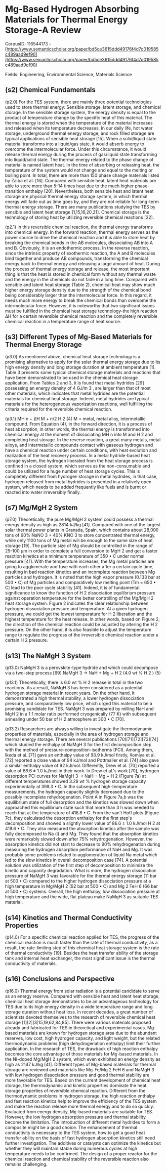 # Mg-Based Hydrogen Absorbing Materials for Thermal Energy Storage-A Review

CorpusID: 116544173 - [https://www.semanticscholar.org/paper/bd5ce3615ddd49176f4d7d019585c489aad9ef90](https://www.semanticscholar.org/paper/bd5ce3615ddd49176f4d7d019585c489aad9ef90)

Fields: Engineering, Environmental Science, Materials Science

## (s2) Chemical Fundamentals
(p2.0) For the TES system, there are mainly three potential technologies used to store thermal energy: Sensible storage, latent storage, and chemical storage. In the sensible storage system, the energy density is equal to the product of temperature change by the specific heat of this material. The thermal energy is stored when the temperature of the material increases and released when its temperature decreases. In our daily life, hot water storage, underground thermal energy storage, and rock filled storage are typical applications of sensible heat storage [15]. When a solid/liquid state material transforms into a liquid/gas state, it would absorb energy to overcome the intermolecular force. Under this circumstance, it would release thermal energy during the process of gas/liquid state transforming into liquid/solid state. The thermal energy related to the phase change of material is named latent heat. In the time of absorbing or releasing heat, the temperature of the system would not change and equal to the melting or boiling point. In total, there are more than 150 phase change materials listed by Zalba et al. [16]. Compared with sensible heat, latent heat materials are able to store more than 5-14 times heat due to the much higher phase-transition enthalpy [20]. Nevertheless, both sensible heat and latent heat storage are physical thermal energy storage system, in which thermal energy will fade out as time goes by, and they are not reliable for long-term thermal energy storage. There are many publications studying the TES by sensible and latent heat storage [1,15,16,20,21]. Chemical storage is the technology of storing heat by utilizing reversible chemical reactions [22].

(p2.1) In this reversible chemical reaction, the thermal energy transforms into chemical energy. In the forward reaction, thermal energy serves as the power source to drive the chemical reaction and it is able to store heat by breaking the chemical bonds in the AB molecules, dissociating AB into A and B. Obviously, it is an endothermic process. In the reverse reaction, since the intrinsic property of exothermic reaction, the A and B molecules bind together and produce AB compounds, transforming the chemical energy back to thermal energy and releasing a large amount of heat. During the process of thermal energy storage and release, the most important thing is that the heat is stored in chemical form without any thermal waste and the energy in the chemicals do not fade in a long time. Compared with sensible and latent heat storage (Table 2), chemical heat may show much higher energy storage density due to the strength of the chemical bond being considerably larger than the intermolecular force. In this regard, it needs much more energy to break the chemical bonds than overcome the intermolecular force. However, it is noteworthy that two significant issues must be fulfilled in the chemical heat storage technology-the high reaction ∆H for a certain reversible chemical reaction and the completely reversible chemical reaction in a temperature range of heat source.
## (s3) Different Types of Mg-Based Materials for Thermal Energy Storage
(p3.0) As mentioned above, chemical heat storage technology is a promising alternative to apply for the solar thermal energy storage due to its high energy density and long storage duration at ambient temperature [1]. Table 3 presents some typical chemical storage materials and reactions that have been demonstrated to be used in the chemical heat storage application. From Tables 2 and 3, it is found that metal hydrides [29] possessing an energy density of 4 GJ/m 3 , are larger than that of most other materials, which indicates that metal hydrides are the potential materials for chemical heat storage. Indeed, metal hydrides are typical materials for the heterogeneous vaporization reactions, well fulfilling the criteria required for the reversible chemical reaction.

(p3.1) MH n + ∆H M + n/2 H 2 (4) M = metal, metal alloy, intermetallic compound. From Equation (4), in the forward direction, it is a process of heat absorption, in other words, the thermal energy is transformed into chemical energy at the moment of dissociating MH n into M and H 2 and completing heat storage. In the reverse reaction, a great many metals, metal alloys, and intermetallic compounds contact with gaseous hydrogen and have a chemical reaction under certain conditions, with heat evolution and realization of the heat recovery process. In a metal hydride-based heat storage system, the hydrogen liberated from the heat storage process is confined in a closed system, which serves as the non-consumable and could be utilized for a huge number of heat storage cycles. This is completely different from hydrogen storage in metal hydrides, in that case, hydrogen released from metal hydrides is presented in a relatively open system, which needs to be added frequently like fuels and is burnt or reacted into water irreversibly finally.
## (s7) Mg/MgH 2 System
(p7.0) Theoretically, the pure Mg/MgH 2 system could possess a thermal energy density as high as 2814 kJ/kg [41]. Compared with one of the largest solar thermal power plants in Granada, Spain, which contains about 28,000 tons of 60% NaNO 3 + 40% KNO 3 to store concentrated thermal energy, while only 1100 tons of Mg metal will be enough to the same size of heat storage [19]. The particle size of Mg should be controlled in the range of 25-100 µm in order to complete a full conversion to MgH 2 and get a faster reaction kinetics at a minimum temperature of 350 • C under normal pressure [41]. With the temperature increases, the Mg metal particles are going to agglomerate and fuse with each other after a certain cycle time, resulting in bad reaction kinetics and an incomplete reaction between Mg particles and hydrogen. It is noted that the high vapor pressure (0.133 bar at 500 • C) of Mg particles and comparatively low melting point (Tm = 650 • C) lead to the poor cycle stability [41]. Indeed, it is of fundamental significance to know the function of H 2 dissociation equilibrium pressure against operation temperature for the better controlling of the Mg/MgH 2 heat storage system. Figure 2 indicates the clear relationship between hydrogen dissociation pressure and temperature. At a given hydrogen pressure, we could get the lowest temperature for H 2 liberation and the highest temperature for the heat release. In other words, based on Figure 2, the direction of the chemical reaction could be adjusted by altering the H 2 pressure. On the other hand, it is also feasible to adjust the temperature range to regulate the progress of the irreversible chemical reaction under a certain H 2 pressure.
## (s13) The NaMgH 3 System
(p13.0) NaMgH 3 is a perovskite-type hydride and which could decompose via a two-step process [69] NaMgH 3 → NaH + Mg + H 2 (4.0 wt % H 2 ) (5)

(p13.1) Theoretically, there is 6.0 wt % H 2 release in total in the two reactions. As a result, NaMgH 3 has been considered as a potential hydrogen storage material in recent years. On the other hand, it demonstrated a high thermal stability, a lower hydrogen dissociation pressure, and comparatively low price, which urged this material to be a promising candidate for TES. NaMgH 3 was prepared by milling NaH and MgH 2 in a 1:1 molar ratio performed cryogenically (77 K) with subsequent annealing under 50 bar of H 2 atmosphere at 300 • C [70].

(p13.2) Researchers are always willing to investigate the thermodynamic properties of materials, especially in the area of hydrogen storage and thermal energy storage. There are several publications [70][71][72][73][74] which studied the enthalpy of NaMgH 3 for the first decomposition step with the method of pressure-composition-isotherms (PCI). Among them, Ikeda et al. [71] gave an enthalpy value of 93.9 kJ/mol firstly, Komiya et al. [72] reported a close value of 94 kJ/mol and Pottmailer et al. [74] also gave a similar enthalpy value of 92 kJ/mol. Differently, Drew et al. [70] reported a value of 86.6 ± 1.0 kJ/mol in their work. In Drew et al.'s work [70], hydrogen desorption PCI curves for NaMgH 3 → NaH + Mg + H 2 (Figure 7a) at different temperatures showed 3.29 wt % hydrogen storage capacity experimentally at 398.3 • C. In the subsequent high-temperature measurements, the hydrogen capacity slightly decreased due to the possibly incomplete rehydrogenation. Point A in Figure 7a,b was the equilibrium state of full desorption and the kinetics was slowed down when approached this equilibrium state such that more than 3 h was needed to reach that at the temperature of 418.8 • C. From the van't Hoff plots (Figure 7c), they calculated the desorption enthalpy for the first step's decomposition and showed a slightly lower value of 86.6 ± 1.0 kJ/mol H 2 at 418.6 • C. They also measured the absorption kinetics after the sample was fully decomposed to Na (l) and Mg. They found that the absorption kinetics were remarkably slowed down after 75% rehydrogenation. However, the absorption kinetics did not start to decrease to 90% rehydrogenation during measuring the hydrogen absorption performance of NaH and Mg. It was probably some problems related to agglomeration of liquid Na metal which led to the slow kinetics in overall decomposition case [74]. A potential solution was utilization of the first step of decomposition to minimize the kinetic and capacity degradation. What is more, the hydrogen dissociation pressure of NaMgH 3 was favorable for the thermal energy storage (11 bar at 500 • C) compared to the higher hydrogen dissociation pressure at a high temperature in Mg/MgH 2 (92 bar at 500 • C) and Mg 2 FeH 6 (66 bar at 500 • C) systems. Overall, the high enthalpy, low dissociation pressure at high temperature and the wide, flat plateau make NaMgH 3 as suitable TES material.
## (s14) Kinetics and Thermal Conductivity Properties
(p14.0) For a specific chemical reaction applied for TES, the progress of the chemical reaction is much faster than the rate of thermal conductivity, as a result, the rate-limiting step of this chemical heat storage system is the rate of thermal conductivity [19]. Besides the heat transfer ability of the storage tank and internal heat exchanger, the most significant issue is the thermal conductivity of materials. 
## (s16) Conclusions and Perspective
(p16.0) Thermal energy from solar radiation is a potential candidate to serve as an energy reserve. Compared with sensible heat and latent heat storage, chemical heat storage demonstrates to be an advantageous technology for TES due to its high energy density in a wide temperature range and long storage duration without heat loss. In recent decades, a great number of scientists devoted themselves to the research of reversible chemical heat storage [1][2][3]15,19,62,84,85]. There were various materials proposed already and fabricated for TES in theoretical and experimental cases. Mg-based materials are known for hydrogen storage area due to the abundant reserves, low cost, high hydrogen capacity, and light weight, but the related thermodynamic problems (high dehydrogenation enthalpy) limit their further application. In the research of TES, the drawback of high reaction enthalpy becomes the core advantage of those materials for Mg-based materials. In the Ni-doped Mg/MgH 2 system, which even exhibited an energy density as high as 2147 kJ/kg [41]. Different types of Mg-based materials for thermal storage are reviewed and materials like Mg-Fe/Mg 2 FeH 6 and NaMgH 3 with low hydrogen dissociation pressure and good thermal stability are more favorable for TES. Based on the current development of chemical heat storage, the thermodynamic and kinetic properties dominate the heat storage properties of reversible chemical reaction. Different from the thermodynamic problems in hydrogen storage, the high reaction enthalpy and fast reaction kinetics help to improve the efficiency of the TES system and make the reaction release more thermal energy and to do so quickly. Evaluated from energy density, Mg-based materials are suitable for TES. However, the low hydrogen absorption pressure and thermal stability become the limitation. The introduction of different metal hydrides to form a composite might be a good choice. The enhancement of thermal conductivity is necessary to the TES system, how to get a good heat transfer ability on the basis of fast hydrogen absorption kinetics still need further investigation. The additives or catalysts can optimize the kinetics but whether they will maintain stable during numerous cycles at high temperature needs to be confirmed. The design of a proper reactor for the chemical reaction and chemical stability of the reversible reaction also remains challenging.  
